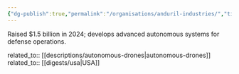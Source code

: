 ```yaml
---
{"dg-publish":true,"permalink":"/organisations/anduril-industries/","title":"Anduril Industries"}
---
```



Raised $1.5 billion in 2024; develops advanced autonomous systems for defense operations.

related_to:: [[descriptions/autonomous-drones\|autonomous-drones]]
related_to:: [[digests/usa\|USA]]
